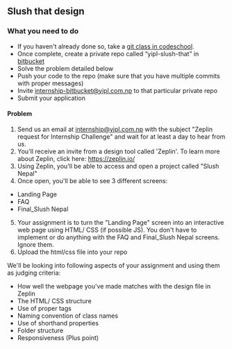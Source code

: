 ## Slush that design

### What you need to do

* If you haven't already done so, take a [git class in codeschool](https://www.codeschool.com/courses/try-git).
* Once complete, create a private repo called “yipl-slush-that” in [bitbucket](https://bitbucket.org)
* Solve the problem detailed below
* Push your code to the repo (make sure that you have multiple commits with proper messages) 
* Invite internship-bitbucket@yipl.com.np to that particular private repo
* Submit your application

#### Problem

1. Send us an email at internship@yipl.com.np with the subject "Zeplin request for Internship Challenge" and wait for at least a day to hear from us.
2. You'll receive an invite from a design tool called 'Zeplin'. To learn more about Zeplin, click here: https://zeplin.io/
3. Using Zeplin, you'll be able to access and open a project called "Slush Nepal"
4. Once open, you'll  be able to see 3 different screens: 
 - Landing Page
 - FAQ
 - Final_Slush Nepal
5. Your assignment is to turn the "Landing Page" screen into an interactive web page using HTML/ CSS (if possible JS). You don't have to implement or do anything with the FAQ and Final_Slush Nepal screens. Ignore them.
5. Upload the html/css file into your repo

We'll be looking into following aspects of your assignment and using them as judging criteria:
- How well the webpage you've made matches with the design file in Zeplin
- The HTML/ CSS structure 
- Use of proper tags
- Naming convention of class names
- Use of shorthand properties
- Folder structure
- Responsiveness (Plus point)
